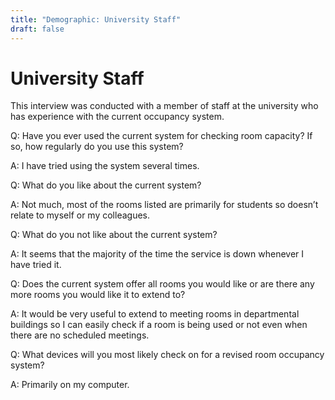 ```yaml
---
title: "Demographic: University Staff"
draft: false
---
```


# University Staff

This interview was conducted with a member of staff at the university who has experience with the current occupancy system.

Q: Have you ever used the current system for checking room capacity? If so, how regularly do you use this system?

A: I have tried using the system several times.

Q: What do you like about the current system?

A: Not much, most of the rooms listed are primarily for students so doesn’t relate to myself or my colleagues.

Q: What do you not like about the current system?

A: It seems that the majority of the time the service is down whenever I have tried it.

Q: Does the current system offer all rooms you would like or are there any more rooms you would like it to extend to?

A: It would be very useful to extend to meeting rooms in departmental buildings so I can easily check if a room is being used or not even when there are no scheduled meetings.

Q: What devices will you most likely check on for a revised room occupancy system?

A: Primarily on my computer.
